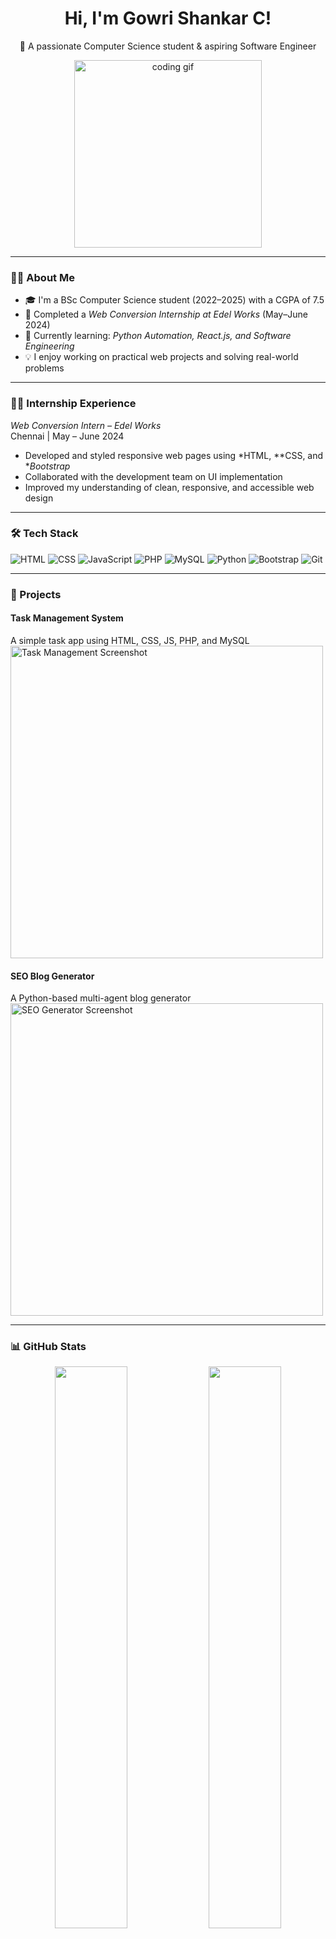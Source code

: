 <h1 align="center">Hi, I'm Gowri Shankar C!</h1>
<p align="center">🚀 A passionate Computer Science student & aspiring Software Engineer</p>

<p align="center">
  <img src="https://media.giphy.com/media/qgQUggAC3Pfv687qPC/giphy.gif" width="300" alt="coding gif" />
</p>

---

### 👨‍💻 About Me

- 🎓 I'm a BSc Computer Science student (2022–2025) with a CGPA of 7.5  
- 💼 Completed a *Web Conversion Internship at Edel Works* (May–June 2024)  
- 🌱 Currently learning: *Python Automation, React.js, and Software Engineering*
- 💡 I enjoy working on practical web projects and solving real-world problems

---

### 👨‍💼 Internship Experience

*Web Conversion Intern – Edel Works*  
Chennai | May – June 2024

- Developed and styled responsive web pages using *HTML, **CSS, and **Bootstrap*
- Collaborated with the development team on UI implementation
- Improved my understanding of clean, responsive, and accessible web design

---

### 🛠️ Tech Stack

![HTML](https://img.shields.io/badge/-HTML5-E34F26?logo=html5&logoColor=fff&style=flat)
![CSS](https://img.shields.io/badge/-CSS3-1572B6?logo=css3&logoColor=fff&style=flat)
![JavaScript](https://img.shields.io/badge/-JavaScript-F7DF1E?logo=javascript&logoColor=000&style=flat)
![PHP](https://img.shields.io/badge/-PHP-777BB4?logo=php&logoColor=fff&style=flat)
![MySQL](https://img.shields.io/badge/-MySQL-4479A1?logo=mysql&logoColor=fff&style=flat)
![Python](https://img.shields.io/badge/-Python-3776AB?logo=python&logoColor=fff&style=flat)
![Bootstrap](https://img.shields.io/badge/-Bootstrap-563D7C?logo=bootstrap&logoColor=fff&style=flat)
![Git](https://img.shields.io/badge/-Git-F05032?logo=git&logoColor=fff&style=flat)

---

### 📌 Projects

#### Task Management System  
A simple task app using HTML, CSS, JS, PHP, and MySQL  
<img src="https://raw.githubusercontent.com/yourusername/yourrepo/main/assets/task-app.png" width="500" alt="Task Management Screenshot" />

#### SEO Blog Generator  
A Python-based multi-agent blog generator  
<img src="https://raw.githubusercontent.com/yourusername/yourrepo/main/assets/seo-blog.png" width="500" alt="SEO Generator Screenshot" />

---

### 📊 GitHub Stats

<p align="center">
  <img src="https://github-readme-stats.vercel.app/api?username=GowriShankarC&show_icons=true&theme=radical" width="48%" />
  <img src="https://github-readme-streak-stats.herokuapp.com/?user=GowriShankarC&theme=radical" width="48%" />
</p>

---

### 📫 Connect With Me

- [LinkedIn](https://www.linkedin.com/in/gowri-shankar-c40)
- [Email](mailto:gowrishankarc18@gmail.com)

<p align="center">
  <img src="https://media.giphy.com/media/eNAsjO55tPbgaor7ma/giphy.gif" width="150" alt="thanks gif" />
</p>

⭐ Thanks for visiting my profile! Let’s connect and create something awesome together.

